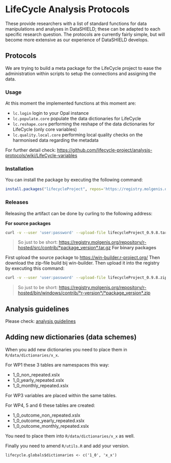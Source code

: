 # LifeCycle Analysis Protocols
These provide researchers with a list of standard functions for data manipulations and analyses in DataSHIELD; these can be adapted to each specific research question. The protocols are currently fairly simple, but will become more extensive as our experience of DataSHIELD develops.

## Protocols
We are trying to build a meta package for the LifeCycle project to ease the administration within scripts to setup the connections and assigning the data.

### Usage
At this moment the implemented functions at this moment are:

- ```lc.login``` login to your Opal instance
- ```lc.populate.core``` populate the data dictionaries for LifeCycle
- ```lc.reshape.core``` performing the reshape of the data dictionaries for LifeCycle (only core variables)
- ```lc.quality.local.core``` performing local quality checks on the harmonised data regarding the metadata

For further detail check: https://github.com/lifecycle-project/analysis-protocols/wiki/LifeCycle-variables

### Installation

You can install the package by executing the following command:

```R
install.packages("lifecycleProject", repos='https://registry.molgenis.org/repository/R/', dependencies = TRUE)
```

### Releases
Releasing the artifact can be done by curling to the following address:

**For source packages**

```bash
curl -v --user 'user:password' --upload-file lifecycleProject_0.9.8.tar.gz https://registry.molgenis.org/repository/r-hosted/src/contrib/lifecycleProject_0.9.8.tar.gz 
```

> So just to be short: https://registry.molgenis.org/repository/r-hosted/src/contrib/*package_version*.tar.gz 
**For binary packages**

First upload the source package to https://win-builder.r-project.org/
Then download the zip-file build bij win-builder. Then upload it into the registry by executing this command:

```bash
curl -v --user 'user:password' --upload-file lifecycleProject_0.9.8.zip https://registry.molgenis.org/repository/r-hosted/bin/windows/contrib/3.6/lifecycleProject_0.9.8.zip
```

>So just to be short: https://registry.molgenis.org/repository/r-hosted/bin/windows/contrib/*r-version*/*package_version*.zip

## Analysis guidelines
Please check: [analysis guidelines](ANALYSIS_GUIDELINES.md)

## Adding new dictionaries (data schemes)
When you add new dictionaries you need to place them in ```R/data/dictionaries/x_x```.

For WP1 these 3 tables are namespaces this way:
- 1_0_non_repeated.xslx
- 1_0_yearly_repeated.xslx
- 1_0_monthly_repeated.xslx

For WP3 variables are placed within the same tables.

For WP4, 5 and 6 these tables are created:
- 1_0_outcome_non_repeated.xslx
- 1_0_outcome_yearly_repeated.xslx
- 1_0_outcome_monthly_repeated.xslx

You need to place them into ```R/data/dictionaries/x_x``` as well. 

Finally you need to amend ```R/utils.R``` and add your version.

```
lifecycle.globals$dictionaries <- c('1_0', 'x_x')
```

